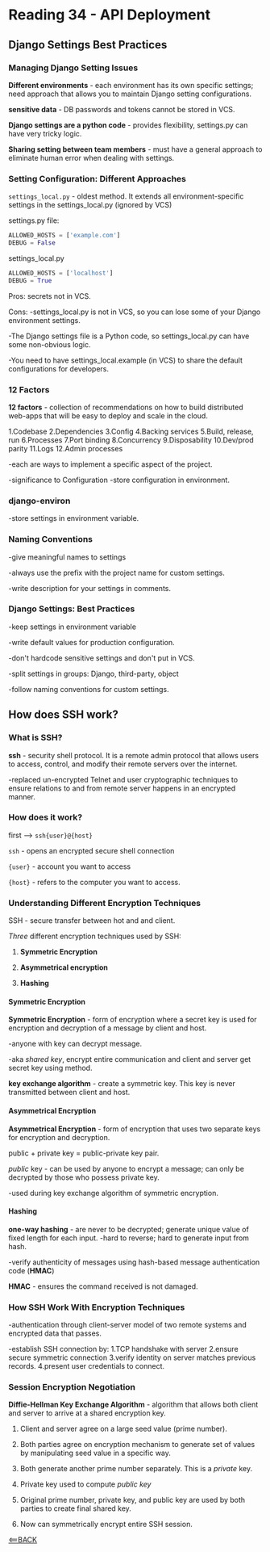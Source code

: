 # Reading 34 - API Deployment

## Django Settings Best Practices

### Managing Django Setting Issues

**Different environments** - each environment has its own specific settings; need approach that allows you to maintain Django setting configurations.

**sensitive data** - DB passwords and tokens cannot be stored in VCS.

**Django settings are a python code** - provides flexibility, settings.py can have very tricky logic.

**Sharing setting between team members** - must have a general approach to eliminate human error when dealing with settings.

### Setting Configuration: Different Approaches

`settings_local.py` - oldest method. It extends all environment-specific settings in the settings_local.py (ignored by VCS)

settings.py file:

```python
ALLOWED_HOSTS = ['example.com']
DEBUG = False
```

settings_local.py

```python
ALLOWED_HOSTS = ['localhost']
DEBUG = True
```

Pros:
secrets not in VCS.

Cons:
-settings_local.py is not in VCS, so you can lose some of your Django environment settings.

-The Django settings file is a Python code, so settings_local.py can have some non-obvious logic.

-You need to have settings_local.example (in VCS) to share the default configurations for developers.

### 12 Factors

**12 factors** - collection of recommendations on how to build distributed web-apps that will be easy to deploy and scale in the cloud.

1.Codebase
2.Dependencies
3.Config
4.Backing services
5.Build, release, run
6.Processes
7.Port binding
8.Concurrency
9.Disposability
10.Dev/prod parity
11.Logs
12.Admin processes

-each are ways to implement a specific aspect of the project.

-significance to Configuration
-store configuration in environment.

### django-environ

-store settings in environment variable.

### Naming Conventions

-give meaningful names to settings

-always use the prefix with the project name for custom settings.

-write description for your settings in comments.

### Django Settings: Best Practices

-keep settings in environment variable

-write default values for production configuration.

-don't hardcode sensitive settings and don't put in VCS.

-split settings in groups: Django, third-party, object

-follow naming conventions for custom settings.

## How does SSH work?

### What is SSH?

**ssh** - security shell protocol. It is a remote admin protocol that allows users to access, control, and modify their remote servers over the internet.

-replaced un-encrypted Telnet and user cryptographic techniques to ensure relations to and from remote server happens in an encrypted manner.

### How does it work?

first --> `ssh{user}@{host}`

`ssh` - opens an encrypted secure shell connection

`{user}` - account you want to access

`{host}` - refers to the computer you want to access.

### Understanding Different Encryption Techniques

SSH - secure transfer between hot and and client.

*Three* different encryption techniques used by SSH:

1. **Symmetric Encryption**

2. **Asymmetrical encryption**

3. **Hashing**

#### Symmetric Encryption

**Symmetric Encryption** - form of encryption where a secret key is used for encryption and decryption of a message by client and host.

-anyone with key can decrypt message.

-aka *shared key*, encrypt entire communication and client and server get secret key using method.

**key exchange algorithm** - create a symmetric key. This key is never transmitted between client and host.

#### Asymmetrical Encryption

**Asymmetrical Encryption** - form of encryption that uses two separate keys for encryption and decryption.

public + private key = public-private key pair.

*public* key - can be used by anyone to encrypt a message; can only be decrypted by those who possess private key.

-used during key exchange algorithm of symmetric encryption.

#### Hashing

**one-way hashing** - are never to be decrypted; generate unique value of fixed length for each input.
-hard to reverse; hard to generate input from hash.

-verify authenticity of messages using hash-based message authentication code (**HMAC**)

**HMAC** - ensures the command received is not damaged.

### How SSH Work With Encryption Techniques

-authentication through client-server model of two remote systems and encrypted data that passes.

-establish SSH connection by:
1.TCP handshake with server
2.ensure secure symmetric connection
3.verify identity on server matches previous records.
4.present user credentials to connect.

### Session Encryption Negotiation

**Diffie-Hellman Key Exchange Algorithm** - algorithm that allows both client and server to arrive at a shared encryption key.

1. Client and server agree on a large seed value (prime number).

2. Both parties agree on encryption mechanism to generate set of values by manipulating seed value in a specific way.

3. Both generate another prime number separately. This is a *private* key.

4. Private key used to compute *public key*

5. Original prime number, private key, and public key are used by both parties to create final shared key.

6. Now can symmetrically encrypt entire SSH session.

[<==BACK](README.md)
